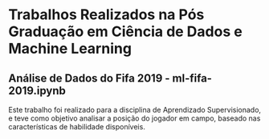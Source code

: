 # Trabalhos Realizados na Pós Graduação em Ciência de Dados e Machine Learning

## Análise de Dados do Fifa 2019 - ml-fifa-2019.ipynb

Este trabalho foi realizado para a disciplina de Aprendizado Supervisionado, e teve como objetivo analisar a posição do jogador em campo, baseado nas características de habilidade disponíveis.

